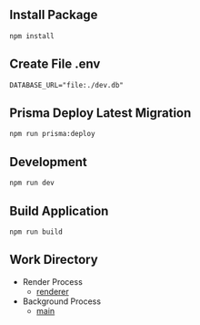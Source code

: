 ## Install Package 
```npm
npm install
```

## Create File .env
```dotenv
DATABASE_URL="file:./dev.db"
```

## Prisma Deploy Latest Migration
```npm
npm run prisma:deploy
```

## Development
```npm
npm run dev
```

## Build Application
```npm
npm run build
```

## Work Directory

* Render Process
  - [renderer](renderer)
* Background Process
  - [main](main)
